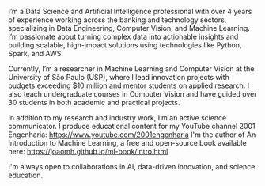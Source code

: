 I’m a Data Science and Artificial Intelligence professional with over 4 years of experience working across the banking and technology sectors, specializing in Data Engineering, Computer Vision, and Machine Learning. I’m passionate about turning complex data into actionable insights and building scalable, high-impact solutions using technologies like Python, Spark, and AWS.

Currently, I’m a researcher in Machine Learning and Computer Vision at the University of São Paulo (USP), where I lead innovation projects with budgets exceeding $10 million and mentor students on applied research. I also teach undergraduate courses in Computer Vision and have guided over 30 students in both academic and practical projects.

In addition to my research and industry work, I’m an active science communicator. I produce educational content for my YouTube channel 2001 Engenharia: https://www.youtube.com/2001engenharia
I'm the author of An Introduction to Machine Learning, a free and open-source book available here: https://joaomh.github.io/ml-book/intro.html

I'm always open to collaborations in AI, data-driven innovation, and science education.